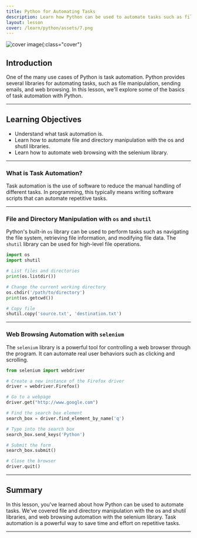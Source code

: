 ```yaml
---
title: Python for Automating Tasks
description: Learn how Python can be used to automate tasks such as file manipulation and web browsing.
layout: lesson
cover: /learn/python/assets/7.png
---
```


![cover image]({{page.cover}}){:class="cover"}

## Introduction

One of the many use cases of Python is task automation. Python provides several libraries for automating tasks, such as file manipulation, sending emails, and web browsing. In this lesson, we'll explore some of the basics of task automation with Python.

---

## Learning Objectives

- Understand what task automation is.
- Learn how to automate file and directory manipulation with the os and shutil libraries.
- Learn how to automate web browsing with the selenium library.

---

### What is Task Automation?

Task automation is the use of software to reduce the manual handling of different tasks. In programming, this typically means writing software scripts that can automate repetitive tasks.

---

### File and Directory Manipulation with `os` and `shutil`

Python's built-in `os` library can be used to perform tasks such as navigating the file system, retrieving file information, and modifying file data. The `shutil` library can be used for high-level file operations.

```python
import os
import shutil

# List files and directories
print(os.listdir())

# Change the current working directory
os.chdir('/path/to/directory')
print(os.getcwd())

# Copy file
shutil.copy('source.txt', 'destination.txt')
```

---

### Web Browsing Automation with `selenium`

The `selenium` library is a powerful tool for controlling a web browser through the program. It can automate real user behaviors such as clicking and scrolling.

```python
from selenium import webdriver

# Create a new instance of the Firefox driver
driver = webdriver.Firefox()

# Go to a webpage
driver.get("http://www.google.com")

# Find the search box element
search_box = driver.find_element_by_name('q')

# Type into the search box
search_box.send_keys('Python')

# Submit the form
search_box.submit()

# Close the browser
driver.quit()
```

---

## Summary

In this lesson, you've learned about how Python can be used to automate tasks. We've covered file and directory manipulation with the os and shutil libraries, and web browsing automation with the selenium library. Task automation is a powerful way to save time and effort on repetitive tasks.

---
